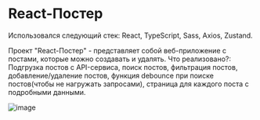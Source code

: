 # React-Постер

Использовался следующий стек: React, TypeScript, Sass, Axios, Zustand. 

Проект "React-Постер" - представляет собой веб-приложение с постами, которые можно создавать и удалять. Что реализовано?: Подгрузка постов с API-сервиса, поиск постов, фильтрация постов, добавление/удаление постов, функция debounce при поиске постов(чтобы не нагружать запросами), страница для каждого поста с подробными данными.

![image](https://github.com/user-attachments/assets/a0f1064e-132d-49b7-b2db-b5353f9ae958)

